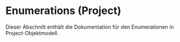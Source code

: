 
# Enumerations (Project)
Dieser Abschnitt enthält die Dokumentation für den Enumerationen in Project-Objektmodell.
